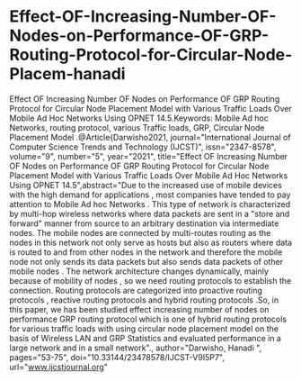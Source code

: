 # Effect-OF-Increasing-Number-OF-Nodes-on-Performance-OF-GRP-Routing-Protocol-for-Circular-Node-Placem-hanadi
Effect OF Increasing Number OF Nodes on Performance OF GRP Routing Protocol for Circular Node Placement Model with Various Traffic Loads Over Mobile Ad Hoc
Networks Using OPNET 14.5.Keywords: Mobile Ad hoc Networks, routing protocol, various Traffic loads, GRP, Circular Node Placement Model .@Article{Darwisho2021, journal="International Journal of Computer Science Trends and Technology (IJCST)", issn="2347-8578", volume="9", number="5", year="2021", title="Effect OF Increasing Number OF Nodes on Performance OF GRP Routing Protocol for Circular Node Placement Model with Various Traffic Loads Over Mobile Ad Hoc Networks Using OPNET 14.5",abstract="Due to the increased use of mobile devices with the high demand for applications , most companies have tended to pay attention to Mobile Ad hoc Networks . This type of network is characterized by multi-hop wireless networks where data packets are sent in a "store and forward" manner from source to an arbitrary destination via intermediate nodes. The mobile nodes are connected by multi-routes routing as the nodes in this network not only serve as hosts but also as routers where data is routed to and from other nodes in the network and therefore the mobile node not only sends its data packets but also sends data packets of other mobile nodes . The network architecture changes dynamically, mainly because of mobility of nodes , so we need routing protocols to establish the connection. Routing protocols are categorized into proactive routing protocols , reactive routing protocols and hybrid routing protocols .So, in this paper, we has been studied effect increasing number of nodes on performance GRP routing protocol which is one of hybrid routing protocols for various traffic loads with using circular node placement model on the basis of Wireless LAN and GRP Statistics and evaluated performance in a large network and in a small network"., author="Darwisho, Hanadi ", pages="53-75", doi="10.33144/23478578/IJCST-V9I5P7", url="www.ijcstjournal.org"
